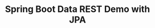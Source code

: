 ---
title: Spring Boot Data REST Demo with JPA
description: >
    Build a basic Spring Boot application that uses JPA to access a database
summary:
- Build a basic Spring Boot application that uses JPA to access a database
topics:
- Spring
- Messaging and Integration
tags:
- Spring
- REST
- JPA
patterns:
- API
repo: https://github.com/Pivotal-Field-Engineering/spring-boot-data-rest-demo
readme: true
---
